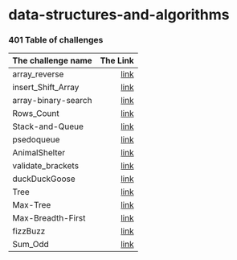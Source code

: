 # data-structures-and-algorithms

### 401 Table of challenges

| The challenge name  |                                                           The Link |
|:--------------------|-------------------------------------------------------------------:|
| array_reverse       |  [link](./array-reverse/) | 
| insert_Shift_Array  |  [link](./insertShiftArray/) | 
| array-binary-search |   [link](./array-binary-search/) | 
| Rows_Count          | [link](./2D-Array-Row-Count/) | 
| Stack-and-Queue     |     [link](./stack-and-queue/app/src/main/java/com/pkg/) | 
| psedoqueue     |[link](./stack-and-queue/app/src/main/java/com/pkg/psedoqueue/) | 
| AnimalShelter     |[link](./stack-and-queue/app/src/main/java/com/pkg/AnimalShelter/) |
| validate_brackets	     |  [link](./stack-and-queue/app/src/main/java/com/pkg/validatebrackets/) | 
| duckDuckGoose     |  [link](./stack-and-queue/app/src/main/java/com/pkg/duckDuckGoose/) | 
| Tree     |  [link](./Tree/app/src/main/java/com/pkg/tree) | 
| Max-Tree     |  [link](./Tree/app/src/main/java/com/pkg/tree/Tree-max/README.md) | 
| Max-Breadth-First     |  [link](./Tree/app/src/main/java/com/pkg/tree/Tree-breadth-first/README.md) |
| fizzBuzz     |  [link](./Tree/app/src/main/java/com/pkg/tree/fizzBuzz/README.md) | 
| Sum_Odd     |  [link](./Tree/app/src/main/java/com/pkg/tree/Sum_Odd/README.md) | 








